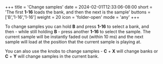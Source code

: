 +++
title = 'Change samples'
date = 2024-02-01T12:33:06-08:00
short = 'The first **1-16** loads the bank, and then the next is the sample'
buttons = ['B','1-16','1-16']
weight = 20
icon = 'folder-open'
mode = 'any'
+++




To change samples you can hold **B** and press **1-16** to select a bank, and then - while still holding **B** - press another **1-16** to select the sample. The current sample will be instantly faded out (within 10 ms) and the next sample will load at the position that the current sample is playing at.

You can also use the knobs to change samples - **C** + **X** will change banks or **C** + **Y** will change samples in the current bank.